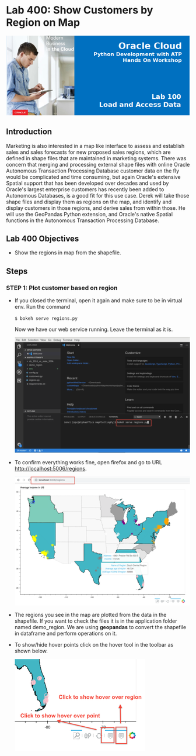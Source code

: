 # Lab 400: Show Customers by Region on Map

  ![](images/100/Title.png)

## Introduction

Marketing is also interested in a map like interface to assess and establish sales and sales forecasts for new proposed sales regions, which are defined in shape files that are maintained in marketing systems.  There was concern that merging and processing external shape files with online Oracle Autonomous Transaction Processing Database customer data on the fly would be complicated and time consuming, but again Oracle's extensive Spatial support that has been developed over decades and used by Oracle's largest enterprise customers has recently been added to Autonomous Databases, is a good fit for this use case.  Derek will take those shape files and display them as regions on the map, and identify and display customers in those regions, and derive sales from within those.  He will use the GeoPandas Python extension, and Oracle's native Spatial functions in the Autonomous Transaction Processing Database.

## Lab 400 Objectives

- Show the regions in map from the shapefile.

## Steps

### **STEP 1:** Plot customer based on region

- If you closed the terminal, open it again and make sure to be in virtual env. Run the command

    `$ bokeh serve regions.py`

    Now we have our web service running. Leave the terminal as it is.

    ![](images/400/1.png)

- To confirm everything works fine, open firefox and go to URL [http://localhost:5006/regions](http://localhost:5006/regions).

    ![](images/400/3.png)

- The regions you see in the map are plotted from the data in the shapefile. If you want to check the files it is in the application folder named demo_region. We are using **geopandas** to convert the shapefile in dataframe and perform operations on it.

- To show/hide hover points click on the hover tool in the toolbar as shown below.
 
    ![](images/400/2.png)

